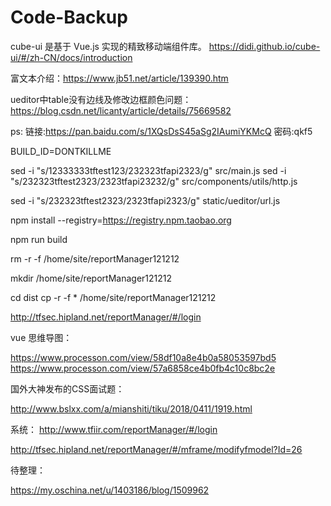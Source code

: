# Code-Backup

cube-ui 是基于 Vue.js 实现的精致移动端组件库。
https://didi.github.io/cube-ui/#/zh-CN/docs/introduction

 富文本介绍：https://www.jb51.net/article/139390.htm
 
 ueditor中table没有边线及修改边框颜色问题：
https://blog.csdn.net/licanty/article/details/75669582

ps: 链接:https://pan.baidu.com/s/1XQsDsS45aSg2IAumiYKMcQ 密码:qkf5


BUILD_ID=DONTKILLME


sed -i "s/12333333tftest123/232323tfapi2323/g" src/main.js
sed -i "s/232323tftest2323/2323tfapi23232/g" src/components/utils/http.js

sed -i "s/232323tftest2323/2323tfapi2323/g" static/ueditor/url.js


npm install --registry=https://registry.npm.taobao.org

npm run build

rm -r -f /home/site/reportManager121212

mkdir /home/site/reportManager121212

cd dist
cp -r -f * /home/site/reportManager121212

http://tfsec.hipland.net/reportManager/#/login



vue 思维导图：

https://www.processon.com/view/58df10a8e4b0a58053597bd5
https://www.processon.com/view/57a6858ce4b0fb4c10c8bc2e

国外大神发布的CSS面试题：

http://www.bslxx.com/a/mianshiti/tiku/2018/0411/1919.html


系统：
http://www.tfiir.com/reportManager/#/login

http://tfsec.hipland.net/reportManager/#/mframe/modifyfmodel?Id=26

待整理：

https://my.oschina.net/u/1403186/blog/1509962


